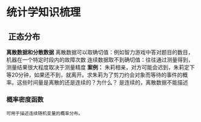 # 统计学知识梳理
##  正态分布
**离散数据和分散数据**
	离散数据可以取确切值：例如智力游戏中答对题目的数目，机器在一个特定时段内的故障次数
	连续数据取不到确切值：往往通过测量得到，测量结果很大程度取决于测量精度
**案例：**
	朱莉相亲，对方可能会迟到，朱莉定下等20分钟，如果还不到，就离开。求朱莉为了剪刀约会对象而等待的事件的概率。这些时间量是离散的还是连续的？为什么？
	是连续的，离散数据不能描述
### 概率密度函数
	可用于描述连续随机变量的概率分布。
	